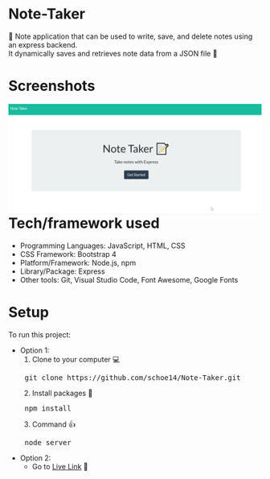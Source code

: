 # Note-Taker
:notebook_with_decorative_cover: Note application that can be used to write, save, and delete notes using an express backend.
</br>
It dynamically saves and retrieves note data from a JSON file :open_file_folder:

# Screenshots
<img src="./public/assets/demo/demo.gif" style="float: left">

# Tech/framework used
* Programming Languages: JavaScript, HTML, CSS
* CSS Framework: Bootstrap 4
* Platform/Framework: Node.js, npm
* Library/Package: Express
* Other tools: Git, Visual Studio Code, Font Awesome, Google Fonts

# Setup
To run this project:
- Option 1:
    1. Clone to your computer :computer:
    <pre> git clone https://github.com/schoe14/Note-Taker.git </pre>
    2. Install packages :star2:
    <pre> npm install </pre>
    3. Command :+1:
    <pre> node server </pre>
- Option 2:
    - Go to [Live Link](https://morning-mesa-64030.herokuapp.com/) :pushpin: